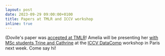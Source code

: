 ```yaml
---
layout: post
date: 2023-09-29 09:00:00+0100
title: Papers at TMLR and ICCV workshop
inline: true
---
```


(Dovile's paper was [accepted at TMLR](https://openreview.net/pdf?id=ScrEUZLxPr)! Amelia will be presenting her [with MSc students Trine and Cathrine](https://arxiv.org/abs/2309.02244) at the [ICCV DataComp](https://eventsignup.ku.dk/health-data-science-day-2023/conference) workshop in Paris next week. Come say hi! 
